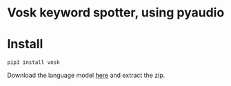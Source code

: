 # Vosk keyword spotter, using pyaudio

# Install
`pip3 install vosk`

Download the language model [here](https://alphacephei.com/vosk/models) and extract the zip.
